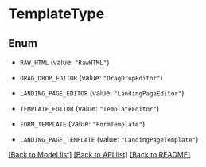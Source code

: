 # TemplateType

## Enum


* `RAW_HTML` (value: `"RawHTML"`)

* `DRAG_DROP_EDITOR` (value: `"DragDropEditor"`)

* `LANDING_PAGE_EDITOR` (value: `"LandingPageEditor"`)

* `TEMPLATE_EDITOR` (value: `"TemplateEditor"`)

* `FORM_TEMPLATE` (value: `"FormTemplate"`)

* `LANDING_PAGE_TEMPLATE` (value: `"LandingPageTemplate"`)


[[Back to Model list]](../README.md#documentation-for-models) [[Back to API list]](../README.md#documentation-for-api-endpoints) [[Back to README]](../README.md)


